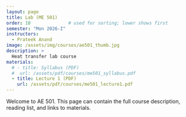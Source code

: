 ```yaml
---
layout: page
title: Lab (ME 501)
order: 10              # used for sorting; lower shows first
semester: "Mon 2026-I"
instructors:
  - Prateek Anand
image: /assets/img/courses/ae501_thumb.jpg
description: >
  Heat transfer lab course
materials:
  # - title: Syllabus (PDF)
  #  url: /assets/pdf/courses/me501_syllabus.pdf
  - title: Lecture 1 (PDF)
    url: /assets/pdf/courses/me501_lecture1.pdf
---
```

Welcome to AE 501. This page can contain the full course description, reading list, and links to materials.
